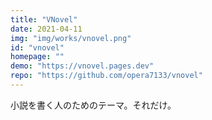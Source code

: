 ```yaml
---
title: "VNovel"
date: 2021-04-11 
img: "img/works/vnovel.png"
id: "vnovel"
homepage: ""
demo: "https://vnovel.pages.dev"
repo: "https://github.com/opera7133/vnovel"
---
```


小説を書く人のためのテーマ。それだけ。